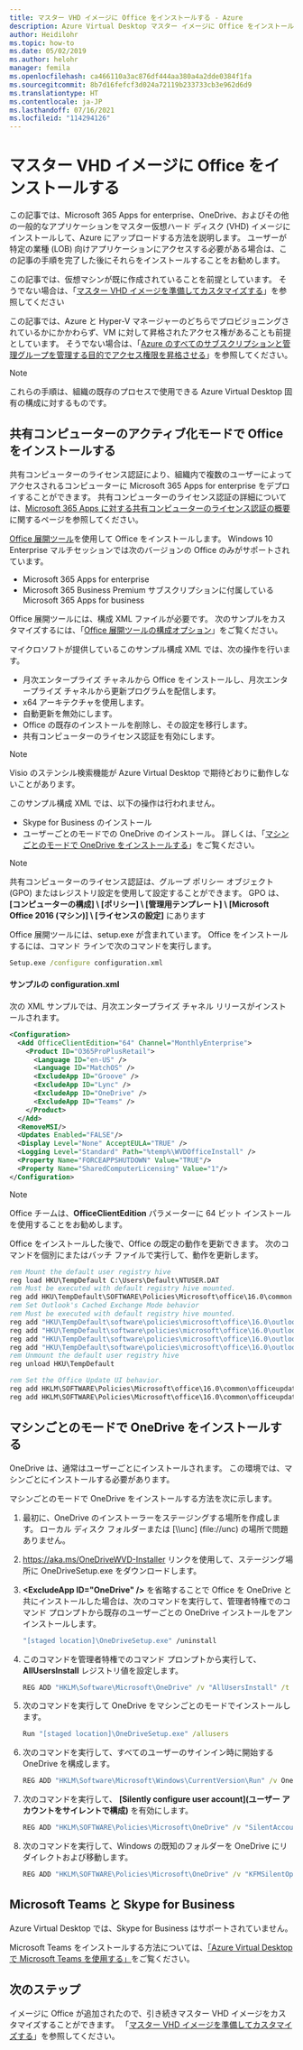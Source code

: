 ```yaml
---
title: マスター VHD イメージに Office をインストールする - Azure
description: Azure Virtual Desktop マスター イメージに Office をインストールして、Azure 向けにカスタマイズする方法。
author: Heidilohr
ms.topic: how-to
ms.date: 05/02/2019
ms.author: helohr
manager: femila
ms.openlocfilehash: ca466110a3ac876df444aa380a4a2dde0384f1fa
ms.sourcegitcommit: 8b7d16fefcf3d024a72119b233733cb3e962d6d9
ms.translationtype: HT
ms.contentlocale: ja-JP
ms.lasthandoff: 07/16/2021
ms.locfileid: "114294126"
---
```

# <a name="install-office-on-a-master-vhd-image"></a>マスター VHD イメージに Office をインストールする

この記事では、Microsoft 365 Apps for enterprise、OneDrive、およびその他の一般的なアプリケーションをマスター仮想ハード ディスク (VHD) イメージにインストールして、Azure にアップロードする方法を説明します。 ユーザーが特定の業種 (LOB) 向けアプリケーションにアクセスする必要がある場合は、この記事の手順を完了した後にそれらをインストールすることをお勧めします。

この記事では、仮想マシンが既に作成されていることを前提としています。 そうでない場合は、「[マスター VHD イメージを準備してカスタマイズする](set-up-customize-master-image.md#create-a-vm)」を参照してください

この記事では、Azure と Hyper-V マネージャーのどちらでプロビジョニングされているかにかかわらず、VM に対して昇格されたアクセス権があることも前提としています。 そうでない場合は、「[Azure のすべてのサブスクリプションと管理グループを管理する目的でアクセス権限を昇格させる](../role-based-access-control/elevate-access-global-admin.md)」を参照してください。

>[!NOTE]
>これらの手順は、組織の既存のプロセスで使用できる Azure Virtual Desktop 固有の構成に対するものです。

## <a name="install-office-in-shared-computer-activation-mode"></a>共有コンピューターのアクティブ化モードで Office をインストールする

共有コンピューターのライセンス認証により、組織内で複数のユーザーによってアクセスされるコンピューターに Microsoft 365 Apps for enterprise をデプロイすることができます。 共有コンピューターのライセンス認証の詳細については、[Microsoft 365 Apps に対する共有コンピューターのライセンス認証の概要](/deployoffice/overview-shared-computer-activation)に関するページを参照してください。

[Office 展開ツール](https://www.microsoft.com/download/details.aspx?id=49117)を使用して Office をインストールします。 Windows 10 Enterprise マルチセッションでは次のバージョンの Office のみがサポートされています。

   - Microsoft 365 Apps for enterprise
   - Microsoft 365 Business Premium サブスクリプションに付属している Microsoft 365 Apps for business

Office 展開ツールには、構成 XML ファイルが必要です。 次のサンプルをカスタマイズするには、「[Office 展開ツールの構成オプション](/deployoffice/configuration-options-for-the-office-2016-deployment-tool/)」をご覧ください。

マイクロソフトが提供しているこのサンプル構成 XML では、次の操作を行います。

   - 月次エンタープライズ チャネルから Office をインストールし、月次エンタープライズ チャネルから更新プログラムを配信します。
   - x64 アーキテクチャを使用します。
   - 自動更新を無効にします。
   - Office の既存のインストールを削除し、その設定を移行します。
   - 共有コンピューターのライセンス認証を有効にします。

>[!NOTE]
>Visio のステンシル検索機能が Azure Virtual Desktop で期待どおりに動作しないことがあります。

このサンプル構成 XML では、以下の操作は行われません。

   - Skype for Business のインストール
   - ユーザーごとのモードでの OneDrive のインストール。 詳しくは、「[マシンごとのモードで OneDrive をインストールする](#install-onedrive-in-per-machine-mode)」をご覧ください。

>[!NOTE]
>共有コンピューターのライセンス認証は、グループ ポリシー オブジェクト (GPO) またはレジストリ設定を使用して設定することができます。 GPO は、 **[コンピューターの構成] \\ [ポリシー] \\ [管理用テンプレート] \\ [Microsoft Office 2016 (マシン)] \\ [ライセンスの設定]** にあります

Office 展開ツールには、setup.exe が含まれています。 Office をインストールするには、コマンド ラインで次のコマンドを実行します。

```cmd
Setup.exe /configure configuration.xml
```

#### <a name="sample-configurationxml"></a>サンプルの configuration.xml

次の XML サンプルでは、月次エンタープライズ チャネル リリースがインストールされます。

```xml
<Configuration>
  <Add OfficeClientEdition="64" Channel="MonthlyEnterprise">
    <Product ID="O365ProPlusRetail">
      <Language ID="en-US" />
      <Language ID="MatchOS" />
      <ExcludeApp ID="Groove" />
      <ExcludeApp ID="Lync" />
      <ExcludeApp ID="OneDrive" />
      <ExcludeApp ID="Teams" />
    </Product>
  </Add>
  <RemoveMSI/>
  <Updates Enabled="FALSE"/>
  <Display Level="None" AcceptEULA="TRUE" />
  <Logging Level="Standard" Path="%temp%\WVDOfficeInstall" />
  <Property Name="FORCEAPPSHUTDOWN" Value="TRUE"/>
  <Property Name="SharedComputerLicensing" Value="1"/>
</Configuration>
```

>[!NOTE]
>Office チームは、**OfficeClientEdition** パラメーターに 64 ビット インストールを使用することをお勧めします。

Office をインストールした後で、Office の既定の動作を更新できます。 次のコマンドを個別にまたはバッチ ファイルで実行して、動作を更新します。

```cmd
rem Mount the default user registry hive
reg load HKU\TempDefault C:\Users\Default\NTUSER.DAT
rem Must be executed with default registry hive mounted.
reg add HKU\TempDefault\SOFTWARE\Policies\Microsoft\office\16.0\common /v InsiderSlabBehavior /t REG_DWORD /d 2 /f
rem Set Outlook's Cached Exchange Mode behavior
rem Must be executed with default registry hive mounted.
reg add "HKU\TempDefault\software\policies\microsoft\office\16.0\outlook\cached mode" /v enable /t REG_DWORD /d 1 /f
reg add "HKU\TempDefault\software\policies\microsoft\office\16.0\outlook\cached mode" /v syncwindowsetting /t REG_DWORD /d 1 /f
reg add "HKU\TempDefault\software\policies\microsoft\office\16.0\outlook\cached mode" /v CalendarSyncWindowSetting /t REG_DWORD /d 1 /f
reg add "HKU\TempDefault\software\policies\microsoft\office\16.0\outlook\cached mode" /v CalendarSyncWindowSettingMonths  /t REG_DWORD /d 1 /f
rem Unmount the default user registry hive
reg unload HKU\TempDefault

rem Set the Office Update UI behavior.
reg add HKLM\SOFTWARE\Policies\Microsoft\office\16.0\common\officeupdate /v hideupdatenotifications /t REG_DWORD /d 1 /f
reg add HKLM\SOFTWARE\Policies\Microsoft\office\16.0\common\officeupdate /v hideenabledisableupdates /t REG_DWORD /d 1 /f
```

## <a name="install-onedrive-in-per-machine-mode"></a>マシンごとのモードで OneDrive をインストールする

OneDrive は、通常はユーザーごとにインストールされます。 この環境では、マシンごとにインストールする必要があります。

マシンごとのモードで OneDrive をインストールする方法を次に示します。

1. 最初に、OneDrive のインストーラーをステージングする場所を作成します。 ローカル ディスク フォルダーまたは [\\\\unc] (file://unc) の場所で問題ありません。

2. <https://aka.ms/OneDriveWVD-Installer> リンクを使用して、ステージング場所に OneDriveSetup.exe をダウンロードします。

3. **\<ExcludeApp ID="OneDrive" /\>** を省略することで Office を OneDrive と共にインストールした場合は、次のコマンドを実行して、管理者特権でのコマンド プロンプトから既存のユーザーごとの OneDrive インストールをアンインストールします。

    ```cmd
    "[staged location]\OneDriveSetup.exe" /uninstall
    ```

4. このコマンドを管理者特権でのコマンド プロンプトから実行して、**AllUsersInstall** レジストリ値を設定します。

    ```cmd
    REG ADD "HKLM\Software\Microsoft\OneDrive" /v "AllUsersInstall" /t REG_DWORD /d 1 /reg:64
    ```

5. 次のコマンドを実行して OneDrive をマシンごとのモードでインストールします。

    ```cmd
    Run "[staged location]\OneDriveSetup.exe" /allusers
    ```

6. 次のコマンドを実行して、すべてのユーザーのサインイン時に開始する OneDrive を構成します。

    ```cmd
    REG ADD "HKLM\Software\Microsoft\Windows\CurrentVersion\Run" /v OneDrive /t REG_SZ /d "C:\Program Files (x86)\Microsoft OneDrive\OneDrive.exe /background" /f
    ```

7. 次のコマンドを実行して、 **[Silently configure user account]\(ユーザー アカウントをサイレントで構成\)** を有効にします。

    ```cmd
    REG ADD "HKLM\SOFTWARE\Policies\Microsoft\OneDrive" /v "SilentAccountConfig" /t REG_DWORD /d 1 /f
    ```

8. 次のコマンドを実行して、Windows の既知のフォルダーを OneDrive にリダイレクトおよび移動します。

    ```cmd
    REG ADD "HKLM\SOFTWARE\Policies\Microsoft\OneDrive" /v "KFMSilentOptIn" /t REG_SZ /d "<your-AzureAdTenantId>" /f
    ```

## <a name="microsoft-teams-and-skype-for-business"></a>Microsoft Teams と Skype for Business

Azure Virtual Desktop では、Skype for Business はサポートされていません。

Microsoft Teams をインストールする方法については、[「Azure Virtual Desktop で Microsoft Teams を使用する」](./teams-on-avd.md)をご覧ください。 

## <a name="next-steps"></a>次のステップ

イメージに Office が追加されたので、引き続きマスター VHD イメージをカスタマイズすることができます。 「[マスター VHD イメージを準備してカスタマイズする](set-up-customize-master-image.md)」を参照してください。